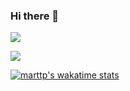 ### Hi there 👋

![](https://github-readme-stats.vercel.app/api?username=marttp&show_icons=true&theme=dracula)

<!-- ![](https://github-readme-stats.vercel.app/api/top-langs/?username=marttp&layout=compact) -->

![](https://github-readme-stats.vercel.app/api/top-langs/?username=marttp&theme=dracula)

[![marttp's wakatime stats](https://github-readme-stats.vercel.app/api/wakatime?username=marttp)](https://github.com/marttp/github-readme-stats)


<!--
**marttp/marttp** is a ✨ _special_ ✨ repository because its `README.md` (this file) appears on your GitHub profile.

Here are some ideas to get you started:

- 🔭 I’m currently working on ...
- 🌱 I’m currently learning ...
- 👯 I’m looking to collaborate on ...
- 🤔 I’m looking for help with ...
- 💬 Ask me about ...
- 📫 How to reach me: ...
- 😄 Pronouns: ...
- ⚡ Fun fact: ...
-->
